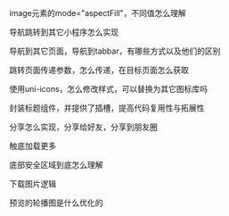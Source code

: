 image元素的mode="aspectFill"，不同值怎么理解

导航跳转到其它小程序怎么实现

导航到其它页面，导航到tabbar，有哪些方式以及他们的区别

跳转页面传递参数，怎么传递，在目标页面怎么获取

使用uni-icons，怎么修改样式，可以替换为其它图标库吗

封装标题组件，并提供了插槽，提高代码复用性与拓展性



分享怎么实现，分享给好友，分享到朋友圈

触底加载更多

底部安全区域到底怎么理解



下载图片逻辑

预览的轮播图是什么优化的